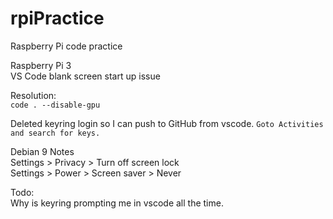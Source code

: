 # rpiPractice
Raspberry Pi code practice  

Raspberry Pi 3  
VS Code blank screen start up issue  

Resolution:  
```code . --disable-gpu```

Deleted keyring login  so I can push to GitHub from vscode.
```Goto Activities and search for keys.```  

Debian 9 Notes  
Settings > Privacy > Turn off screen lock  
Settings > Power > Screen saver > Never  

Todo:   
Why is keyring prompting me in vscode all the time.  